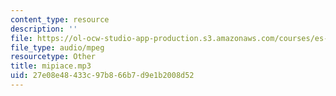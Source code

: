 ```yaml
---
content_type: resource
description: ''
file: https://ol-ocw-studio-app-production.s3.amazonaws.com/courses/es-s41-speak-italian-with-your-mouth-full-spring-2012/27e08e48433c97b866b7d9e1b2008d52_mipiace.mp3
file_type: audio/mpeg
resourcetype: Other
title: mipiace.mp3
uid: 27e08e48-433c-97b8-66b7-d9e1b2008d52
---
```

